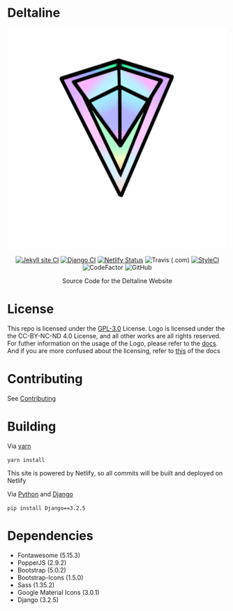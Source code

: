 # Deltaline

<div align=center>
<img type="image/x-icon" src="assets/Deltaline Logo Release V3 (512 Resize).svg">

[![Jekyll site CI](https://github.com/No767/Deltaline/actions/workflows/jekyll.yml/badge.svg?branch=master)](https://github.com/No767/Deltaline/actions/workflows/jekyll.yml) [![Django CI](https://github.com/No767/Deltaline/actions/workflows/django.yml/badge.svg)](https://github.com/No767/Deltaline/actions/workflows/django.yml) [![Netlify Status](https://api.netlify.com/api/v1/badges/e8232711-1bd5-4e73-b5a9-92af059e2486/deploy-status)](https://app.netlify.com/sites/deltaline/deploys) <img alt="Travis (.com)" src="https://img.shields.io/travis/com/No767/Deltaline?label=Travis%20CI"> <a href="https://github.styleci.io/repos/374247117?branch=master"><img src="https://github.styleci.io/repos/374247117/shield?branch=master" alt="StyleCI"></a> <img src="https://www.codefactor.io/repository/github/no767/deltaline/badge" alt="CodeFactor" /></a> <img alt="GitHub" src="https://img.shields.io/github/license/No767/Deltaline">

Source Code for the Deltaline Website

<div align=left>

# License
This repo is licensed under the [GPL-3.0](https://github.com/No767/Deltaline/blob/master/LICENSE.txt) License. Logo is licensed under the the CC-BY-NC-ND 4.0 License, and all other works are all rights reserved. For futher information on the usage of the Logo, please refer to the [docs](https://no767.github.io/-Deltaline-Docs/). And if you are more confused about the licensing, refer to [this](https://no767.github.io/Deltaline-Docs/Licensing/) of the docs

# Contributing
See [Contributing](https://github.com/No767/Deltaline/blob/master/contributing.md)
# Building

Via [yarn](https://yarnpkg.com/)

`yarn install` 

This site is powered by Netlify, so all commits will be built and deployed on Netlify

Via [Python](https://www.python.org/) and [Django](https://www.djangoproject.com/)

`pip install Django==3.2.5`

# Dependencies

- Fontawesome (5.15.3)
- PopperJS (2.9.2)
- Bootstrap (5.0.2)
- Bootstrap-Icons (1.5.0)
- Sass (1.35.2)
- Google Material Icons (3.0.1)
- Django (3.2.5)

